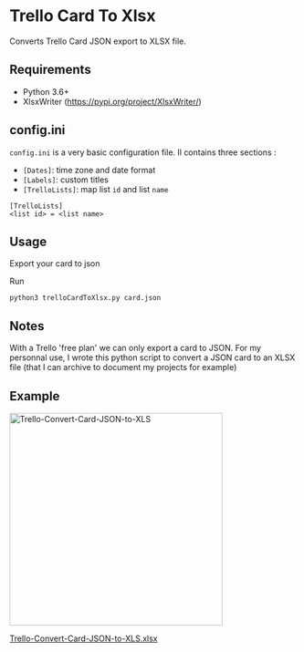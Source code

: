 # Trello Card To Xlsx

Converts Trello Card JSON export to XLSX file.

## Requirements

- Python 3.6+
- XlsxWriter (https://pypi.org/project/XlsxWriter/)

## config.ini

`config.ini` is a very basic configuration file. Il contains three sections :
- `[Dates]`: time zone and date format
- `[Labels]`: custom titles
- `[TrelloLists]`: map list `id` and list `name`

```
[TrelloLists]
<list id> = <list name>
```

## Usage

Export your card to json

Run
```
python3 trelloCardToXlsx.py card.json 
```

## Notes

With a Trello 'free plan' we can only export a card to JSON.
For my personnal use, I wrote this python script to convert a JSON card to an XLSX file (that I can archive to document my projects for example)

## Example

<img width="373" alt="Trello-Convert-Card-JSON-to-XLS" src="https://user-images.githubusercontent.com/37017213/197360018-465ee4ba-9e85-46af-9d87-ebaa178a1945.png">

[Trello-Convert-Card-JSON-to-XLS.xlsx](https://github.com/Ben0it-T/trello-card-to-xlsx/files/9857147/Trello-Convert-Card-JSON-to-XLS.xlsx)
